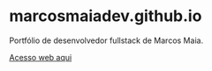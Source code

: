 # marcosmaiadev.github.io
Portfólio de desenvolvedor fullstack de Marcos Maia.

[Acesso web aqui](https://marcosmaiadev.github.io/)
